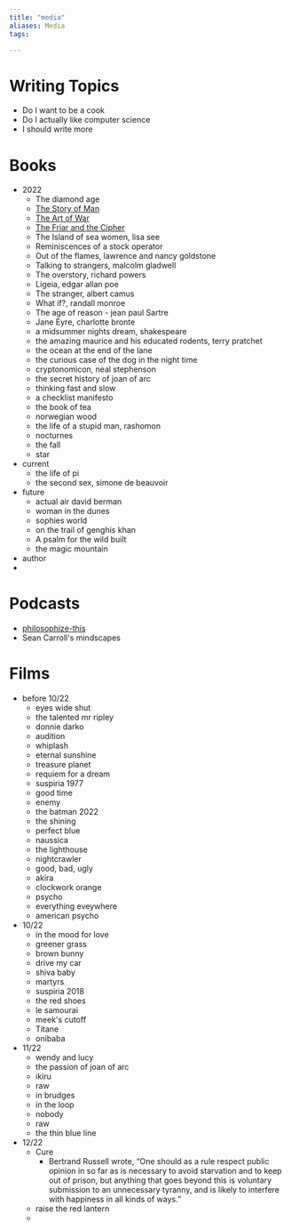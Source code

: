 ```yaml
---
title: "media"
aliases: Media
tags: 

---
```


# Writing Topics
- Do I want to be a cook
- Do I actually like computer science
- I should write more

# Books
- 2022
	- The diamond age
	- [The Story of Man](notes/the-story-of-man.md)
	- [The Art of War](notes/the-art-of-war.md)
	- [The Friar and the Cipher](notes/The-Friar-and-the-Cipher)
	- The Island of sea women, lisa see
	- Reminiscences of a stock operator
	- Out of the flames, lawrence and nancy goldstone
	- Talking to strangers, malcolm gladwell
	- The overstory, richard powers
	- Ligeia, edgar allan poe
	- The stranger, albert camus
	- What if?, randall monroe
	- The age of reason - jean paul Sartre
	- Jane Eyre, charlotte bronte
	- a midsummer nights dream, shakespeare
	- the amazing maurice and his educated rodents, terry pratchet
	- the ocean at the end of the lane
	- the curious case of the dog in the night time
	- cryptonomicon, neal stephenson
	- the secret history of joan of arc
	- thinking fast and slow
	- a checklist manifesto
	- the book of tea
	- norwegian wood
	- the life of a stupid man, rashomon
	- nocturnes
	- the fall
	- star
- current
	- the life of pi
	- the second sex, simone de beauvoir
- future
	- actual air david berman
	- woman in the dunes
	- sophies world
	- on the trail of genghis khan
	- A psalm for the wild built
	- the magic mountain
- author 
- 

# Podcasts
- [philosophize-this](notes/philosophize-this.md)
- Sean Carroll's mindscapes

# Films
- before 10/22
	- eyes wide shut
	- the talented mr ripley
	- donnie darko
	- audition
	- whiplash
	- eternal sunshine
	- treasure planet
	- requiem for a dream
	- suspiria 1977
	- good time
	- enemy
	- the batman 2022
	- the shining
	- perfect blue
	- naussica
	- the lighthouse
	- nightcrawler
	- good, bad, ugly
	- akira
	- clockwork orange
	- psycho
	- everything eveywhere
	- american psycho
- 10/22
	- in the mood for love
	- greener grass
	- brown bunny
	- drive my car
	- shiva baby
	- martyrs
	- suspiria 2018
	- the red shoes
	- le samourai
	- meek's cutoff
	- Titane
	- onibaba
- 11/22
	- wendy and lucy
	- the passion of joan of arc
	- ikiru
	- raw
	- in brudges
	- in the loop
	- nobody
	- raw
	- the thin blue line
- 12/22
	- Cure
		- Bertrand Russell wrote, “One should as a rule respect public opinion in so far as is necessary to avoid starvation and to keep out of prison, but anything that goes beyond this is voluntary submission to an unnecessary tyranny, and is likely to interfere with happiness in all kinds of ways.”
	- raise the red lantern
	- 